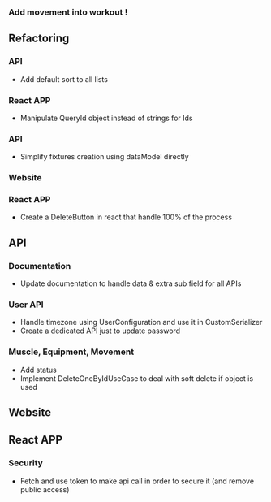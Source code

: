 ### Add movement into workout !

## Refactoring
### API
 * Add default sort to all lists
### React APP
 * Manipulate QueryId object instead of strings for Ids

### API
 * Simplify fixtures creation using dataModel directly
### Website
### React APP
* Create a DeleteButton in react that handle 100% of the process

## API
### Documentation
 * Update documentation to handle data & extra sub field for all APIs
### User API
 * Handle timezone using UserConfiguration and use it in CustomSerializer
 * Create a dedicated API just to update password
### Muscle, Equipment, Movement
 * Add status
 * Implement DeleteOneByIdUseCase to deal with soft delete if object is used

## Website

## React APP
### Security
 * Fetch and use token to make api call in order to secure it (and remove public access)